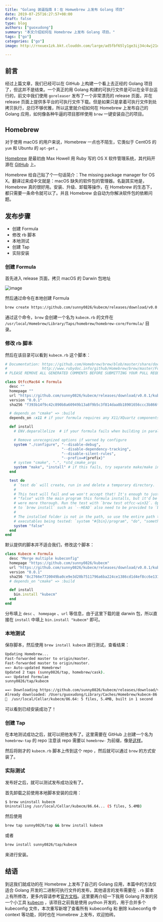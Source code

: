 ```yaml
---
title: "Golang 装逼指南 Ⅱ：在 Homwebrew 上发布 Golang 项目"
date: 2019-07-25T16:27:57+08:00
draft: false
type: blog
authors: ["guoxudong"]
summary: "本文介绍如何在 Homebrew 上发布 Golang 项目。"
tags: ["go"]
categories: ["go"]
image: http://rnxuex1zk.bkt.clouddn.com/large/ad5fbf65ly1ge3ij34c4wj21qi15otcf.jpg

---
```


## 前言

经过上篇文章，我们已经可以在 GitHub 上构建一个看上去正经的 Golang 项目了，但这并不是结束。一个真正的用 Golang 构建的可执行文件是可以在全平台运行的，前文中我们使用 `goreleaser` 发布了一个非常漂亮的 release 页面，并在 release 页面上提供多平台的可执行文件下载。但是如果只是拿着可执行文件到处拷贝执行，总归不够优雅，所以这里就介绍如何在 Homebrew 上发布自己的 Golang 应用，如何像各种牛逼的项目那样使用 `brew` 一键安装自己的项目。

## Homebrew

对于使用 macOS 的用户来说，Homebrew 一点也不陌生，它类似于 CentOS 的 `yum` 和 Ubuntu 的 `apt-get` 。

[Homebrew](https://brew.sh/) 是最初由 Max Howell 用 Ruby 写的 OS X 软件管理系统，其代码开源在 [GitHub](https://github.com/Homebrew/brew/) 上。

Homebrew 给自己贴了个一句话简介：The missing package manager for OS X。翻译过来成中文就是：macOS 缺失的软件包的管理器。名副其实地是，Homebrew 真的很好用。安装、升级、卸载等操作，在 Homebrew 的生态下，都只需要一条命令就可以了。并且 Homebrew 会自动为你解决软件包的依赖问题。

## 发布步骤

- 创建 Formula
- 修改 rb 脚本
- 本地测试
- 创建 Tap
- 实际安装

### 创建 Formula

首先进入 release 页面，拷贝 macOS 的 Darwin 包地址

![image](http://rnxuex1zk.bkt.clouddn.com/large/ad5fbf65gy1g5c7b4mi5fj21lq0se4ck.jpg)

然后通过命令在本地创建 Formula

```bash
brew create https://github.com/sunny0826/kubecm/releases/download/v0.0.1/kubecm_0.0.1_Darwin_x86_64.tar.gz
```

通过这个命令，`brew` 会创建一个名为 `kubecm.rb` 的文件在 `/usr/local/Homebrew/Library/Taps/homebrew/homebrew-core/Formula/` 目录。

### 修改 rb 脚本

然后在该目录可以看到 `kubecm.rb` 这个脚本：

```Ruby
# Documentation: https://github.com/Homebrew/brew/blob/master/share/doc/homebrew/Formula-Cookbook.md
#                http://www.rubydoc.info/github/Homebrew/brew/master/Formula
# PLEASE REMOVE ALL GENERATED COMMENTS BEFORE SUBMITTING YOUR PULL REQUEST!

class OtfccMac64 < Formula
  desc ""
  homepage ""
  url "https://github.com/sunny0826/kubecm/releases/download/v0.0.1/kubecm_0.0.1_Darwin_x86_64.tar.gz"
  version "0.0.1"
  sha256 "f393b14f9c42c890b8a60949b13a8f9b5c3f814daa8b18901656ccc3b866f646"

  # depends_on "cmake" => :build
  depends_on :x11 # if your formula requires any X11/XQuartz components

  def install
    # ENV.deparallelize  # if your formula fails when building in parallel

    # Remove unrecognized options if warned by configure
    system "./configure", "--disable-debug",
                          "--disable-dependency-tracking",
                          "--disable-silent-rules",
                          "--prefix=#{prefix}"
    # system "cmake", ".", *std_cmake_args
    system "make", "install" # if this fails, try separate make/make install steps
  end

  test do
    # `test do` will create, run in and delete a temporary directory.
    #
    # This test will fail and we won't accept that! It's enough to just replace
    # "false" with the main program this formula installs, but it'd be nice if you
    # were more thorough. Run the test with `brew test otfcc-win32`. Options passed
    # to `brew install` such as `--HEAD` also need to be provided to `brew test`.
    #
    # The installed folder is not in the path, so use the entire path to any
    # executables being tested: `system "#{bin}/program", "do", "something"`.
    system "false"
  end
end
```

默认提供的脚本并不适合我们，修改这个脚本：

```Ruby
class Kubecm < Formula
  desc "Merge multiple kubeconfig"
  homepage "https://github.com/sunny0826/kubecm"
  url "https://github.com/sunny0826/kubecm/releases/download/v0.0.1/kubecm_0.0.1_Darwin_x86_64.tar.gz"
  version "0.0.1"
  sha256 "8c2766e7720049ba0ce9e3d20b7511796a6ba224ce1386cd1d4ef8cc6e1315cd"
  # depends_on "cmake" => :build

  def install
    bin.install "kubecm"
  end
end
```

分布填上 `desc` 、 `homepage` 、`url` 等信息，由于这里下载的是 darwin 包，所以直接在 `install` 中填上 `bin.install "kubecm"` 即可。


### 本地测试

保存脚本，然后使用 `brew install kubecm` 进行测试，查看结果：

```bash
Updating Homebrew...
Fast-forwarded master to origin/master.
Fast-forwarded master to origin/master.
==> Auto-updated Homebrew!
Updated 2 taps (sunny0826/tap, homebrew/cask).
==> Updated Formulae
sunny0826/tap/kubecm

==> Downloading https://github.com/sunny0826/kubecm/releases/download/v0.0.1/kubecm_0.0.1_Darwin_x86_64.tar.gz
Already downloaded: /Users/guoxudong/Library/Caches/Homebrew/kubecm-86.64.tar.gz
🍺  /usr/local/Cellar/kubecm/86.64: 5 files, 5.4MB, built in 1 second
```

可以看到已经安装成功了！

### 创建 Tap

在本地测试成功之后，就可以把他发布了。这里需要在 GitHub 上创建一个名为 `homebrew-tap` 的 repo 注意该 repo 需要以 `homebrew-` 为前缀，像是[这样](https://github.com/sunny0826/homebrew-tap)。

然后将刚才的 `kubecm.rb` 脚本上传到这个 repo ，然后就可以通过 `brew` 的方式安装了。

### 实际测试

发布好之后，就可以测试发布成功没有了。

首先卸载之前使用本地脚本安装的应用：

```bash
$ brew uninstall kubecm
Uninstalling /usr/local/Cellar/kubecm/86.64... (5 files, 5.4MB)
```

然后使用 
```bash
brew tap sunny0826/tap && brew install kubecm
``` 
或者 
```bash
brew install sunny0826/tap/kubecm
``` 
来进行安装。

## 结语

到这我们就成功的在 Homebrew 上发布了自己的 Golang 应用，本篇中的方法仅适合 Golang 开发的二进制可执行文件的发布，其他语言的发布需要在 `.rb` 脚本上有所修改，更多内容请参考[官方文档](https://docs.brew.sh/)。这里要再介绍一下我用 Golang 开发的另一个小工具 [kubecm](https://github.com/sunny0826/kubecm) ，该项目之前我是使用 python 开发的，用于合并多个 kubeconfig 文件，本次重写新增了查看所有 kubeconfig 和 删除 kubeconfig 中 context 等功能，同时也在 Homebrew 上发布，欢迎拍砖。
